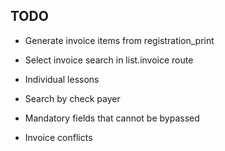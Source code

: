 ## TODO

- Generate invoice items from registration_print

- Select invoice search in list.invoice route
- Individual lessons
- Search by check payer
- Mandatory fields that cannot be bypassed
- Invoice conflicts